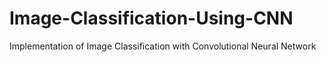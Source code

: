 # Image-Classification-Using-CNN
Implementation of Image Classification with Convolutional Neural Network
